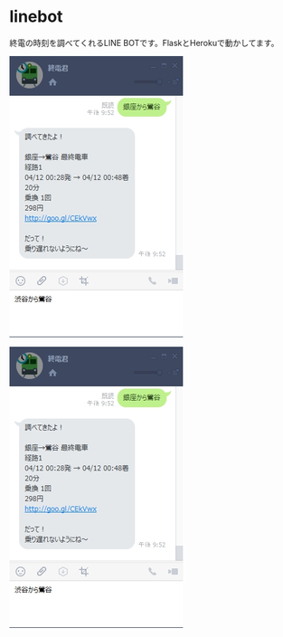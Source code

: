 # linebot

終電の時刻を調べてくれるLINE BOTです。FlaskとHerokuで動かしてます。

![画面キャプチャ](https://raw.githubusercontent.com/aminami1127/linebot/master/images/capture.jpg)

![QRコード](https://raw.githubusercontent.com/aminami1127/linebot/master/images/capture.jpg)

